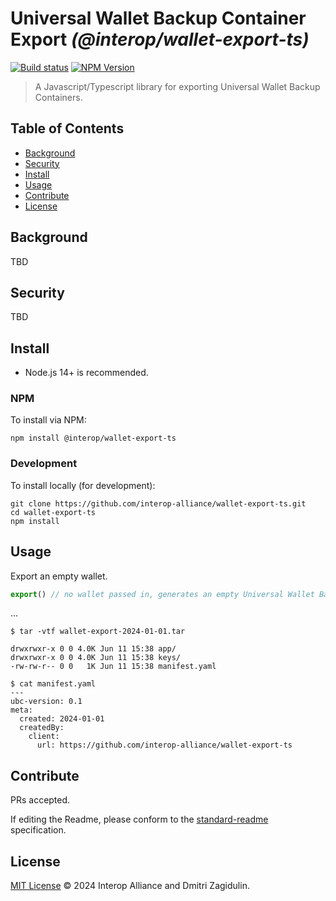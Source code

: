 # Universal Wallet Backup Container Export _(@interop/wallet-export-ts)_

[![Build status](https://img.shields.io/github/actions/workflow/status/interop-alliance/wallet-export-ts/main.yml?branch=main)](https://github.com/interop-alliance/wallet-export-ts/actions?query=workflow%3A%22Node.js+CI%22)
[![NPM Version](https://img.shields.io/npm/v/@interop/wallet-export-ts.svg)](https://npm.im/@interop/wallet-export-ts)

> A Javascript/Typescript library for exporting Universal Wallet Backup Containers.

## Table of Contents

- [Background](#background)
- [Security](#security)
- [Install](#install)
- [Usage](#usage)
- [Contribute](#contribute)
- [License](#license)

## Background

TBD

## Security

TBD

## Install

- Node.js 14+ is recommended.

### NPM

To install via NPM:

```
npm install @interop/wallet-export-ts
```

### Development

To install locally (for development):

```
git clone https://github.com/interop-alliance/wallet-export-ts.git
cd wallet-export-ts
npm install
```

## Usage

Export an empty wallet.

```ts
export() // no wallet passed in, generates an empty Universal Wallet Backup TAR file
```

...

```
$ tar -vtf wallet-export-2024-01-01.tar

drwxrwxr-x 0 0 4.0K Jun 11 15:38 app/
drwxrwxr-x 0 0 4.0K Jun 11 15:38 keys/
-rw-rw-r-- 0 0   1K Jun 11 15:38 manifest.yaml

$ cat manifest.yaml
---
ubc-version: 0.1
meta:
  created: 2024-01-01
  createdBy:
    client:
      url: https://github.com/interop-alliance/wallet-export-ts
```

## Contribute

PRs accepted.

If editing the Readme, please conform to the
[standard-readme](https://github.com/RichardLitt/standard-readme) specification.

## License

[MIT License](LICENSE.md) © 2024 Interop Alliance and Dmitri Zagidulin.
